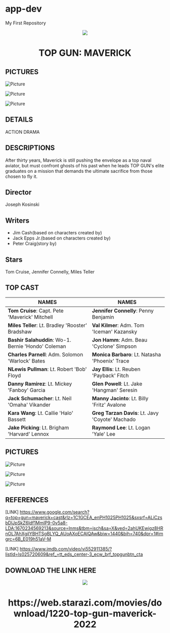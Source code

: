 # app-dev
My First Repository
<p align="Center">
  <img src=https://encrypted-tbn0.gstatic.com/images?q=tbn:ANd9GcRLFG5debXKPtvV9D_5ADpNSB6Z4otzBEXzp6Nmc6jGBbSlb9G8IgZ-Aw1m2c_J_DIuz30&usqp=CAU">
  <br/>
  <h1 align="Center">TOP GUN: MAVERICK</h1>
</p>


    
              
## PICTURES
![Picture](http://www.magtheweekly.com/assets/uploads/updates/2022-06-01/15484_3839469_updates.jpg)

![Picture](https://pbs.twimg.com/media/DlYPZm7XoAAXN0B.jpg)
             
![Picture](https://cdn.justjared.com/wp-content/uploads/2022/05/topgun-royal/tom-cruise-jennifer-connelly-top-gun-maverick-premiere-03.jpg)
              
## DETAILS
ACTION 
DRAMA
              
## DESCRIPTIONS
After thirty years, Maverick is still pushing the envelope as a top naval aviator, but must confront ghosts of his past when he leads TOP GUN's elite graduates on a mission that demands the ultimate sacrifice from those chosen to fly it.

## Director
Joseph Kosinski
## Writers
- Jim Cash(based on characters created by)
- Jack Epps Jr.(based on characters created by)
- Peter Craig(story by)
## Stars
Tom Cruise, Jennifer Connelly, Miles Teller

## TOP CAST
| NAMES  | NAMES |
|-----------------------------------------------------------------------------------------------------------------------------------------------------------------------------------------------------------------------------------------------------------------------------------|----------------------------------------------------------------------------------------------------------------|
| <b>Tom Cruise</b>: Capt. Pete 'Maverick' Mitchell | <b>Jennifer Connelly</b>: Penny Benjamin |
| <b>Miles Teller</b>: Lt. Bradley 'Rooster' Bradshaw | <b>Val Kilmer</b>: Adm. Tom 'Iceman' Kazansky |
| <b>Bashir Salahuddin</b>: Wo-1. Bernie 'Hondo' Coleman | <b>Jon Hamm</b>: Adm. Beau 'Cyclone' Simpson |
| <b>Charles Parnell</b>: Adm. Solomon 'Warlock' Bates| <b>Monica Barbaro</b>: Lt. Natasha 'Phoenix' Trace |
| <b>NLewis Pullman</b>: Lt. Robert 'Bob' Floyd| <b>Jay Ellis</b>: Lt. Reuben 'Payback' Fitch |
| <b>Danny Ramirez</b>: Lt. Mickey 'Fanboy' Garcia | <b>Glen Powell</b>: Lt. Jake 'Hangman' Seresin |
| <b>Jack Schumacher</b>: Lt. Neil 'Omaha' Vikander| <b>Manny Jacinto</b>: Lt. Billy 'Fritz' Avalone |
| <b>Kara Wang</b>: Lt. Callie 'Halo' Bassett| <b>Greg Tarzan Davis</b>: Lt. Javy 'Coyote' Machado |
| <b>Jake Picking</b>: Lt. Brigham 'Harvard' Lennox | <b>Raymond Lee</b>: Lt. Logan 'Yale' Lee |

## PICTURES
![Picture](http://www.magtheweekly.com/assets/uploads/updates/2022-06-01/15484_3839469_updates.jpg)

![Picture](https://pbs.twimg.com/media/DlYPZm7XoAAXN0B.jpg)

![Picture](https://cdn.justjared.com/wp-content/uploads/2022/05/topgun-royal/tom-cruise-jennifer-connelly-top-gun-maverick-premiere-03.jpg)

## REFERENCES
[LINK] https://www.google.com/search?q=top+gun+maverick+cast&rlz=1C1GCEA_enPH1025PH1025&sxsrf=ALiCzsbDlJpSkZ6Idf1MmIP9-0v5a8-LDA:1670234569213&source=lnms&tbm=isch&sa=X&ved=2ahUKEwigz8HRnOL7AhXgilYBHTSgBLYQ_AUoAXoECAIQAw&biw=1440&bih=740&dpr=1#imgrc=6B_E019h51aV-M

[LINK] https://www.imdb.com/video/vi552911385/?listId=ls025720609&ref_=tt_eds_center-3_ecw_brf_topgunbtn_cta

## DOWNLOAD THE LINK HERE
 <p align="Center">
   <img src="https://www.starazi.com/wp-content/uploads/2020/01/starazi-logo-1.png">
  <br/>
  <h1 align="Center">https://web.starazi.com/movies/download/1220-top-gun-maverick-2022</h1>
</p>
